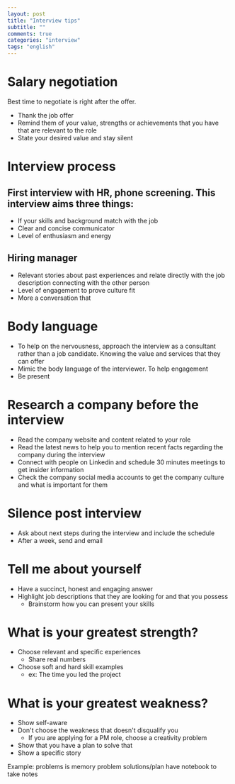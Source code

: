 ```yaml
---
layout: post
title: "Interview tips"
subtitle: ""
comments: true
categories: "interview"
tags: "english"
---
```


# Salary negotiation

Best time to negotiate is right after the offer.

- Thank the job offer
- Remind them of your value, strengths or achievements that you have that are relevant to the role
- State your desired value and stay silent

# Interview process

## First interview with HR, phone screening. This interview aims three things:

- If your skills and background match with the job
- Clear and concise communicator
- Level of enthusiasm and energy

## Hiring manager

- Relevant stories about past experiences and relate directly with the job description connecting with the other person
- Level of engagement to prove culture fit
- More a conversation that

# Body language

- To help on the nervousness, approach the interview as a consultant rather than a job candidate. Knowing the value and services that they can offer
- Mimic the body language of the interviewer. To help engagement
- Be present

# Research a company before the interview

- Read the company website and content related to your role
- Read the latest news to help you to mention recent facts regarding the company during the interview
- Connect with people on Linkedin and schedule 30 minutes meetings to get insider information
- Check the company social media accounts to get the company culture and what is important for them

# Silence post interview

- Ask about next steps during the interview and include the schedule
- After a week, send and email

# Tell me about yourself

- Have a succinct, honest and engaging answer
- Highlight job descriptions that they are looking for and that you possess
    - Brainstorm how you can present your skills

# What is your greatest strength?

- Choose relevant and specific experiences
    - Share real numbers
- Choose soft and hard skill examples
    - ex: The time you led the project

# What is your greatest weakness?

- Show self-aware
- Don't choose the weakness that doesn't disqualify you
    - If you are applying for a PM role, choose a creativity problem
- Show that you have a plan to solve that
- Show a specific story

Example: 
problems is memory problem
solutions/plan have notebook to take notes